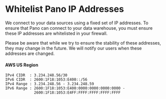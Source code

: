 # Whitelist Pano IP Addresses

We connect to your data sources using a fixed set of IP addresses. To ensure that Pano can connect to your data warehouse, you must ensure these IP addresses are whitelisted in your firewall.

Please be aware that while we try to ensure the stability of these addresses, they may change in the future. We will notify our users when these addresses are changed.  


#### AWS US Region

```text
IPv4 CIDR  : 3.234.248.56/30
IPv6 CIDR  : 2600:1F18:1053:E400::/56
IPv4 Range : 3.234.248.56 - 3.234.248.59
IPv6 Range : 2600:1F18:1053:E400:0000:0000:0000:0000 -
             2600:1F18:1053:E4FF:FFFF:FFFF:FFFF:FFFF
```

